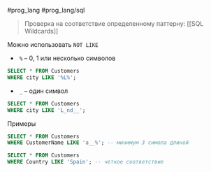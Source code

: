 #prog_lang #prog_lang/sql 

> Проверка на соответствие определенному паттерну: [[SQL Wildcards]]

Можно использовать `NOT LIKE`

-  `%` – 0, 1 или несколько символов
```sql
SELECT * FROM Customers  
WHERE city LIKE '%L%';
```
-  `_` – один символ
```sql
SELECT * FROM Customers  
WHERE city LIKE 'L_nd__';
```

Примеры
```sql
SELECT * FROM Customers  
WHERE CustomerName LIKE 'a__%'; -- минимум 3 симола длиной
```
```sql
SELECT * FROM Customers  
WHERE Country LIKE 'Spain'; -- четкое соответствие
```
